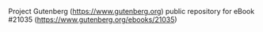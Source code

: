 Project Gutenberg (https://www.gutenberg.org) public repository for eBook #21035 (https://www.gutenberg.org/ebooks/21035)
